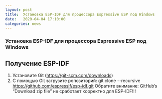 ```yaml
---
layout: post
title:  Установка ESP-IDF для процессора Espressive ESP под Windows  
date:   2020-04-04 17:10:00
categories: news
---
```

### Установка ESP-IDF для процессора Espressive ESP под Windows

## Получение ESP-IDF
1. Установите Git (https://git-scm.com/downloads)
2. С помощью Git загрузите ропозиторий:
   git clone --recursive https://github.com/espressif/esp-idf.git
   Обратите внимание: GitHub’s “Download zip file” не сработает корректно для ESP-IDF!!!
   

